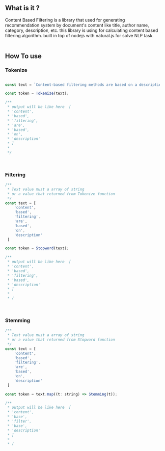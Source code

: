 ## What is it ?
Content Based Filtering is a library that used for generating recommendation system by document's content like title, author name, category, description, etc. this library is using for calculating content based filtering algorithm. built in top of nodejs with natural.js for solve NLP task. 
<br>
<br>

## How To use

### Tokenize
```js

const text = `Content-based filtering methods are based on a description`;

const token = Tokenize(text);

/**
 * output will be like here  [
 * 'content',
 * 'based',
 * 'filtering',
 * 'are',
 * 'based',
 * 'on',
 * 'description'
 * ]
 * 
 */
```
<br>

### Filtering
```js
/**
 * Text value must a array of string
 * or a value that returned from Tokenize function
 */
const text = [
    'content',
    'based',
    'filtering',
    'are',
    'based',
    'on',
    'description'
 ]

const token = Stopword(text);

/**
 * output will be like here  [
 * 'content',
 * 'based',
 * 'filtering',
 * 'based',
 * 'description'
 * ]
 * 
 * /
```
<br>

### Stemming
```js
/**
 * Text value must a array of string
 * or a value that returned from Stopword function
 */
const text = [
    'content',
    'based',
    'filtering',
    'are',
    'based',
    'on',
    'description'
 ]

const token = text.map((t: string) => Stemming(t));

/**
 * output will be like here  [
 * 'content',
 * 'base',
 * 'filter',
 * 'base',
 * 'description'
 * ]
 * 
 * /
```
<br>
